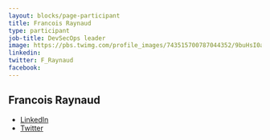 ```yaml
---
layout: blocks/page-participant
title: Francois Raynaud
type: participant
job-title: DevSecOps leader
image: https://pbs.twimg.com/profile_images/743515700787044352/9buHsI0a_400x400.jpg
linkedin:
twitter: F_Raynaud
facebook:
---
```


## Francois Raynaud

* [LinkedIn](https://www.linkedin.com/in/francoisraynaud)
* [Twitter](https://twitter.com/devseccon)

